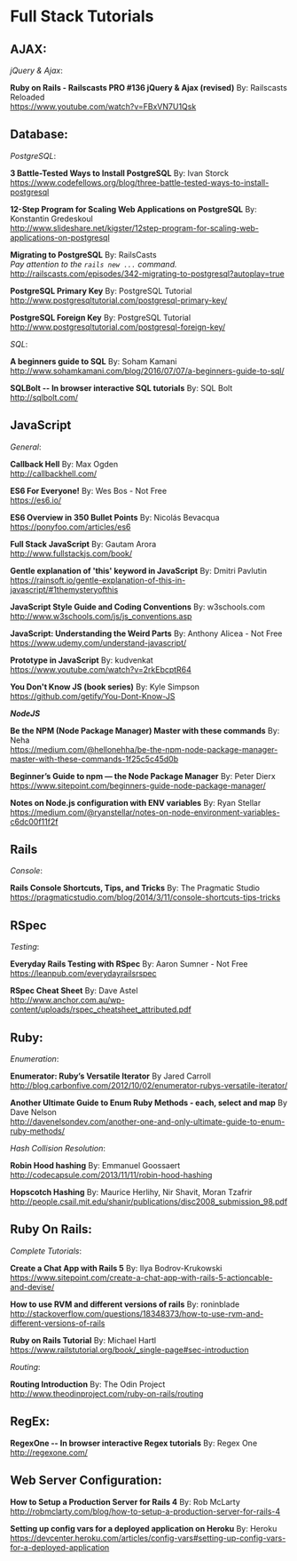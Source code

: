 # Full Stack Tutorials

## AJAX:<br>
_jQuery & Ajax_:<br>

**Ruby on Rails - Railscasts PRO #136 jQuery & Ajax (revised)**
By: Railscasts Reloaded<br>
https://www.youtube.com/watch?v=FBxVN7U1Qsk

## Database:<br>
_PostgreSQL_:<br>

**3 Battle-Tested Ways to Install PostgreSQL**
By: Ivan Storck<br>
https://www.codefellows.org/blog/three-battle-tested-ways-to-install-postgresql

**12-Step Program for Scaling Web Applications on PostgreSQL**
By: Konstantin Gredeskoul<br>
http://www.slideshare.net/kigster/12step-program-for-scaling-web-applications-on-postgresql

**Migrating to PostgreSQL**
By: RailsCasts<br>
*Pay attention to the `rails new ...` command.*<br>
http://railscasts.com/episodes/342-migrating-to-postgresql?autoplay=true<br>

**PostgreSQL Primary Key**
By: PostgreSQL Tutorial<br>
http://www.postgresqltutorial.com/postgresql-primary-key/

**PostgreSQL Foreign Key**
By: PostgreSQL Tutorial<br>
http://www.postgresqltutorial.com/postgresql-foreign-key/

_SQL_:<br>

**A beginners guide to SQL**
By: Soham Kamani<br>
http://www.sohamkamani.com/blog/2016/07/07/a-beginners-guide-to-sql/

**SQLBolt -- In browser interactive SQL tutorials**
By: SQL Bolt<br>
http://sqlbolt.com/

## JavaScript<br>
_General_: <br>

**Callback Hell**
By: Max Ogden<br>
http://callbackhell.com/

**ES6 For Everyone!**
By: Wes Bos - Not Free<br>
https://es6.io/

**ES6 Overview in 350 Bullet Points**
By: Nicolás Bevacqua<br>
https://ponyfoo.com/articles/es6

**Full Stack JavaScript**
By: Gautam Arora<br>
http://www.fullstackjs.com/book/

**Gentle explanation of 'this' keyword in JavaScript**
By: Dmitri Pavlutin<br>
https://rainsoft.io/gentle-explanation-of-this-in-javascript/#1themysteryofthis

**JavaScript Style Guide and Coding Conventions**
By: w3schools.com<br>
http://www.w3schools.com/js/js_conventions.asp

**JavaScript: Understanding the Weird Parts**
By: Anthony Alicea - Not Free<br>
https://www.udemy.com/understand-javascript/

**Prototype in JavaScript**
By: kudvenkat<br>
https://www.youtube.com/watch?v=2rkEbcptR64

**You Don't Know JS (book series)**
By: Kyle Simpson<br>
https://github.com/getify/You-Dont-Know-JS

***NodeJS***

**Be the NPM (Node Package Manager) Master with these commands**
By: Neha<br>
https://medium.com/@hellonehha/be-the-npm-node-package-manager-master-with-these-commands-1f25c5c45d0b

**Beginner’s Guide to npm — the Node Package Manager**
By: Peter Dierx<br>
https://www.sitepoint.com/beginners-guide-node-package-manager/

**Notes on Node.js configuration with ENV variables**
By: Ryan Stellar<br>
https://medium.com/@ryanstellar/notes-on-node-environment-variables-c6dc00f11f2f

## Rails<br>
_Console_: <br>

**Rails Console Shortcuts, Tips, and Tricks**
By: The Pragmatic Studio<br>
https://pragmaticstudio.com/blog/2014/3/11/console-shortcuts-tips-tricks

## RSpec<br>
_Testing_:

**Everyday Rails Testing with RSpec**
By: Aaron Sumner - Not Free<br>
https://leanpub.com/everydayrailsrspec

**RSpec Cheat Sheet**
By: Dave Astel<br>
http://www.anchor.com.au/wp-content/uploads/rspec_cheatsheet_attributed.pdf

## Ruby:<br>
_Enumeration_:<br>

**Enumerator: Ruby’s Versatile Iterator**
By Jared Carroll<br>
http://blog.carbonfive.com/2012/10/02/enumerator-rubys-versatile-iterator/

**Another Ultimate Guide to Enum Ruby Methods - each, select and map**
By Dave Nelson<br>
http://davenelsondev.com/another-one-and-only-ultimate-guide-to-enum-ruby-methods/

_Hash Collision Resolution_:<br>

**Robin Hood hashing**
By: Emmanuel Goossaert<br>
http://codecapsule.com/2013/11/11/robin-hood-hashing

**Hopscotch Hashing**
By: Maurice Herlihy, Nir Shavit, Moran Tzafrir<br>
http://people.csail.mit.edu/shanir/publications/disc2008_submission_98.pdf

## Ruby On Rails:<br>
_Complete Tutorials_:<br>

**Create a Chat App with Rails 5**
By: Ilya Bodrov-Krukowski<br>
https://www.sitepoint.com/create-a-chat-app-with-rails-5-actioncable-and-devise/

**How to use RVM and different versions of rails**
By: roninblade<br>
http://stackoverflow.com/questions/18348373/how-to-use-rvm-and-different-versions-of-rails

**Ruby on Rails Tutorial**
By: Michael Hartl<br>
https://www.railstutorial.org/book/_single-page#sec-introduction

_Routing_:<br>

**Routing Introduction**
By: The Odin Project<br>
http://www.theodinproject.com/ruby-on-rails/routing

## RegEx:<br>

**RegexOne -- In browser interactive Regex tutorials**
By: Regex One<br>
http://regexone.com/

## Web Server Configuration:<br>

**How to Setup a Production Server for Rails 4**
By: Rob McLarty<br>
http://robmclarty.com/blog/how-to-setup-a-production-server-for-rails-4

**Setting up config vars for a deployed application on Heroku**
By: Heroku<br>
https://devcenter.heroku.com/articles/config-vars#setting-up-config-vars-for-a-deployed-application
